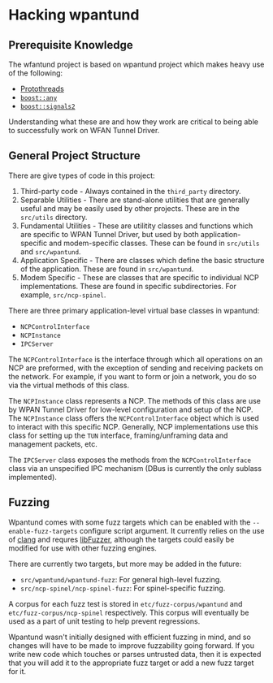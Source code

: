 Hacking wpantund
================

## Prerequisite Knowledge ##

The wfantund project is based on wpantund project which makes heavy use of the following:

* [Protothreads](http://dunkels.com/adam/pt/)
* [`boost::any`](http://www.boost.org/doc/libs/1_57_0/doc/html/any.html)
* [`boost::signals2`](http://www.boost.org/doc/libs/1_51_0/doc/html/signals2.html)

Understanding what these are and how they work are critical to being able to
successfully work on WFAN Tunnel Driver.


## General Project Structure ##

There are give types of code in this project:

1.  Third-party code - Always contained in the `third_party`
    directory.
2.  Separable Utilities - There are stand-alone utilities that are
    generally useful and may be easily used by other projects. These
    are in the `src/utils` directory.
3.  Fundamental Utilities - These are utilitity classes and functions
    which are specific to WPAN Tunnel Driver, but used by both
    application-specific and modem-specific classes. These can be
    found in `src/utils` and `src/wpantund`.
4.  Application Specific - There are classes which define the basic
    structure of the application. These are found in `src/wpantund`.
5.  Modem Specific - These are classes that are specific to individual
    NCP implementations. These are found in specific subdirectories.
    For example, `src/ncp-spinel`.

There are three primary application-level virtual base classes in
wpantund:

 *  `NCPControlInterface`
 *  `NCPInstance`
 *  `IPCServer`

The `NCPControlInterface` is the interface through which all
operations on an NCP are preformed, with the exception of sending and
receiving packets on the network. For example, if you want to form or
join a network, you do so via the virtual methods of this class.

The `NCPInstance` class represents a NCP. The methods of this class
are use by WPAN Tunnel Driver for low-level configuration and setup of
the NCP. The `NCPInstance` class offers the `NCPControlInterface`
object which is used to interact with this specific NCP. Generally,
NCP implementations use this class for setting up the `TUN` interface,
framing/unframing data and management packets, etc.

The `IPCServer` class exposes the methods from the
`NCPControlInterface` class via an unspecified IPC mechanism (DBus is
currently the only sublass implemented).

## Fuzzing ##

Wpantund comes with some fuzz targets which can be enabled with the
`--enable-fuzz-targets` configure script argument. It currently relies
on the use of [clang][1] and requres [libFuzzer][2], although the
targets could easily be modified for use with other fuzzing engines.

There are currently two targets, but more may be added in the future:

* `src/wpantund/wpantund-fuzz`: For general high-level fuzzing.
* `src/ncp-spinel/ncp-spinel-fuzz`: For spinel-specific fuzzing.

A corpus for each fuzz test is stored in `etc/fuzz-corpus/wpantund`
and `etc/fuzz-corpus/ncp-spinel` respectively. This corpus will eventually
be used as a part of unit testing to help prevent regressions.

Wpantund wasn't initially designed with efficient fuzzing in mind, and
so changes will have to be made to improve fuzzability going forward.
If you write new code which touches or parses untrusted data, then it
is expected that you will add it to the appropriate fuzz target or
add a new fuzz target for it.

[1]: https://clang.llvm.org/
[2]: http://llvm.org/docs/LibFuzzer.html
